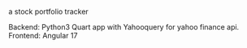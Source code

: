 a stock portfolio tracker

Backend: Python3 Quart app with Yahooquery for yahoo finance api.
Frontend: Angular 17


